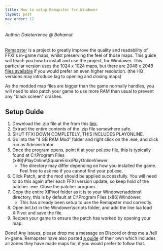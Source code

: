 ```yaml
---
title: How to setup Remapster for Windower
layout: post
nav_order: 12
---
```

###### Author: Daleterrence @ Bahamut

[Remapster](https://remapster.com/) is a project to greatly improve the quality and readability of FFXI's in-game maps, whilst preserving the feel of those maps. This guide will teach you how to install and use the project, for Windower. This particular version uses the 1024 x 1024 maps, but there are 2048 x 2048 [files available](https://remapster.com/downloads/) if you would prefer an even higher resolution. (the HQ versions may introduce lag to opening and closing maps)

As the modded map files are bigger than the game normally handles, you will need to also patch your game to use more RAM than usual to prevent any "black screen" crashes.

## Setup Guide

1. Download the .zip file at the from this [link](https://cdn.discordapp.com/attachments/1355156642299383969/1355156646476906727/Remapster_Mod_with_XIPivot__4_GB_Patcher.zip?ex=68cf46ba&is=68cdf53a&hm=bba03449831270342dbc0362275c719c2db8455153c57a3f27c8d1020f499dc4&).
2. Extract the entire contents of the .zip file somewhere safe.
3. SHUT FFXI DOWN COMPLETELY, THIS INCLUDES PLAYONLINE.
4. Go into the "4 GB RAM Mod" folder and right click on the .exe, and click run as Administrator.
5. Once the program opens, point it at your pol.exe file, this is typically found at C:\Program Files (x86)\PlayOnline\SquareEnix\PlayOnlineViewer.
    - The directory may differ depending on how you installed the game. Feel free to ask me if you cannot find your pol.exe.
6. Click Patch, and the mod should be applied successfully. You will need to do this again after each FFXI version update, so keep hold of the patcher .exe. Close the patcher program.
7. Copy the entire XIPivot folder as it is to your Windower\addons\ directory, this is by default at C:\Program Files (x86)\Windower\.
    -  This has already been setup to use the Remapster mod correctly.
8. Open init.txt in the Windower\scripts folder, and add the line lua load XIPivot and save the file.
9. Reopen your game to ensure the patch has worked by opening your map.

Done! Any issues, please drop me a message on Discord or drop me a /tell in-game. Remapster have also posted [a guide](https://remapster.com/2022/7/26/map-pack-2/) of their own which includes all zones they have made maps for, if you would prefer to follow that.